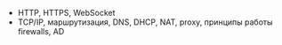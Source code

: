 - HTTP, HTTPS, WebSocket
- TCP/IP, маршрутизация, DNS, DHCP, NAT, proxy, принципы работы firewalls, AD